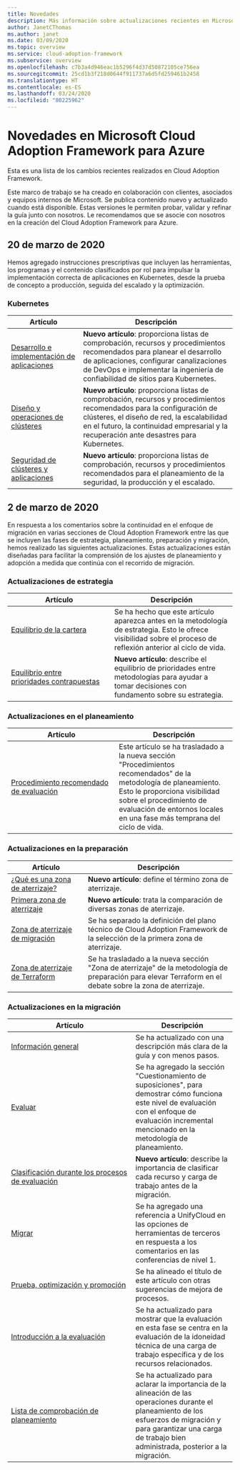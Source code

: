 ```yaml
---
title: Novedades
description: Más información sobre actualizaciones recientes en Microsoft Cloud Adoption Framework para Azure.
author: JanetCThomas
ms.author: janet
ms.date: 03/09/2020
ms.topic: overview
ms.service: cloud-adoption-framework
ms.subservice: overview
ms.openlocfilehash: c7b3a4d946eac1b5296f4d37d50872105ce756ea
ms.sourcegitcommit: 25cd1b3f218d0644f911737a6d5fd259461b2458
ms.translationtype: HT
ms.contentlocale: es-ES
ms.lasthandoff: 03/24/2020
ms.locfileid: "80225962"
---
```

# <a name="whats-new-in-the-microsoft-cloud-adoption-framework-for-azure"></a>Novedades en Microsoft Cloud Adoption Framework para Azure

Esta es una lista de los cambios recientes realizados en Cloud Adoption Framework.

Este marco de trabajo se ha creado en colaboración con clientes, asociados y equipos internos de Microsoft. Se publica contenido nuevo y actualizado cuando está disponible. Estas versiones le permiten probar, validar y refinar la guía junto con nosotros. Le recomendamos que se asocie con nosotros en la creación del Cloud Adoption Framework para Azure.

## <a name="march-20-2020"></a>20 de marzo de 2020

Hemos agregado instrucciones prescriptivas que incluyen las herramientas, los programas y el contenido clasificados por rol para impulsar la implementación correcta de aplicaciones en Kubernetes, desde la prueba de concepto a producción, seguida del escalado y la optimización.

### <a name="kubernetes"></a>Kubernetes

| Artículo                                                                                     | Descripción                                                                                                                                                                           |
|---------------------------------------------------------------------------------------------|---------------------------------------------------------------------------------------------------------------------------------------------------------------------------------------|
| [Desarrollo e implementación de aplicaciones](../innovate/kubernetes/application-development.md) | **Nuevo artículo**: proporciona listas de comprobación, recursos y procedimientos recomendados para planear el desarrollo de aplicaciones, configurar canalizaciones de DevOps e implementar la ingeniería de confiabilidad de sitios para Kubernetes. |
| [Diseño y operaciones de clústeres](../innovate/kubernetes/cluster-design-operations.md) | **Nuevo artículo**: proporciona listas de comprobación, recursos y procedimientos recomendados para la configuración de clústeres, el diseño de red, la escalabilidad en el futuro, la continuidad empresarial y la recuperación ante desastres para Kubernetes. |
| [Seguridad de clústeres y aplicaciones](../innovate/kubernetes/cluster-application-security.md) | **Nuevo artículo**: proporciona listas de comprobación, recursos y procedimientos recomendados para el planeamiento de la seguridad, la producción y el escalado. |

## <a name="march-2-2020"></a>2 de marzo de 2020

En respuesta a los comentarios sobre la continuidad en el enfoque de migración en varias secciones de Cloud Adoption Framework entre las que se incluyen las fases de estrategia, planeamiento, preparación y migración, hemos realizado las siguientes actualizaciones. Estas actualizaciones están diseñadas para facilitar la comprensión de los ajustes de planeamiento y adopción a medida que continúa con el recorrido de migración.

### <a name="strategy-updates"></a>Actualizaciones de estrategia

| Artículo                                                                       | Descripción                                                                                                                                    |
|-------------------------------------------------------------------------------|------------------------------------------------------------------------------------------------------------------------------------------------|
| [Equilibrio de la cartera](../strategy/balance-the-portfolio.md)                 | Se ha hecho que este artículo aparezca antes en la metodología de estrategia. Esto le ofrece visibilidad sobre el proceso de reflexión anterior al ciclo de vida. |
| [Equilibrio&nbsp;entre prioridades&nbsp;contrapuestas](../strategy/balance-competing-priorities.md) | **Nuevo artículo**: describe el equilibrio de prioridades entre metodologías para ayudar a tomar decisiones con fundamento sobre su estrategia.                                         |

### <a name="plan-updates"></a>Actualizaciones en el planeamiento

| Artículo                                                             | Descripción                                                                                                                                                                           |
|---------------------------------------------------------------------|---------------------------------------------------------------------------------------------------------------------------------------------------------------------------------------|
| [Procedimiento&nbsp;recomendado de&nbsp;evaluación](../plan/contoso-migration-assessment.md) | Este artículo se ha trasladado a la nueva sección "Procedimientos recomendados" de la metodología de planeamiento. Esto le proporciona visibilidad sobre el procedimiento de evaluación de entornos locales en una fase más temprana del ciclo de vida. |

### <a name="ready-updates"></a>Actualizaciones en la preparación

| Artículo                                                                   | Descripción                                                                                                              |
|---------------------------------------------------------------------------|--------------------------------------------------------------------------------------------------------------------------|
| [¿Qué&nbsp;es&nbsp;una&nbsp;zona de&nbsp;aterrizaje?](../ready/landing-zone/index.md)                 | **Nuevo artículo**: define el término zona de aterrizaje.                                                                          |
| [Primera zona de aterrizaje](../ready/landing-zone/first-landing-zone.md)         | **Nuevo artículo**: trata la comparación de diversas zonas de aterrizaje.                                                     |
| [Zona de aterrizaje de migración](../ready/landing-zone/migrate-landing-zone.md)     | Se ha separado la definición del plano técnico de Cloud Adoption Framework de la selección de la primera zona de aterrizaje.         |
| [Zona de aterrizaje de Terraform](../ready/landing-zone/terraform-landing-zone.md) | Se ha trasladado a la nueva sección "Zona de aterrizaje" de la metodología de preparación para elevar Terraform en el debate sobre la zona de aterrizaje. |

### <a name="migration-updates"></a>Actualizaciones en la migración

| Artículo                                                                                          | Descripción                                                                                                                                                             |
|--------------------------------------------------------------------------------------------------|-------------------------------------------------------------------------------------------------------------------------------------------------------------------------|
| [Información general](../migrate/azure-migration-guide/index.md)                                            | Se ha actualizado con una descripción más clara de la guía y con menos pasos.                                                                                                        |
| [Evaluar](../migrate/azure-migration-guide/assess.md)                                             | Se ha agregado la sección "Cuestionamiento de suposiciones", para demostrar cómo funciona este nivel de evaluación con el enfoque de evaluación incremental mencionado en la metodología de planeamiento. |
| [Clasificación durante los procesos de evaluación](../migrate/migration-considerations/assess/classify.md) | **Nuevo artículo**: describe la importancia de clasificar cada recurso y carga de trabajo antes de la migración.                                                                    |
| [Migrar](../migrate/azure-migration-guide/migrate.md)                                           | Se ha agregado una referencia a UnifyCloud en las opciones de herramientas de terceros en respuesta a los comentarios en las conferencias de nivel 1.                                                         |
| [Prueba,&nbsp;optimización&nbsp;y&nbsp;promoción](../migrate/azure-migration-guide/optimize-and-transform.md)        | Se ha alineado el título de este artículo con otras sugerencias de mejora de procesos.                                                                                           |
| [Introducción a la evaluación](../migrate/migration-considerations/assess/index.md)                           | Se ha actualizado para mostrar que la evaluación en esta fase se centra en la evaluación de la idoneidad técnica de una carga de trabajo específica y de los recursos relacionados.                               |
| [Lista de comprobación de planeamiento](../migrate/migration-considerations/prerequisites/planning-checklist.md)    | Se ha actualizado para aclarar la importancia de la alineación de las operaciones durante el planeamiento de los esfuerzos de migración y para garantizar una carga de trabajo bien administrada, posterior a la migración.                  |
